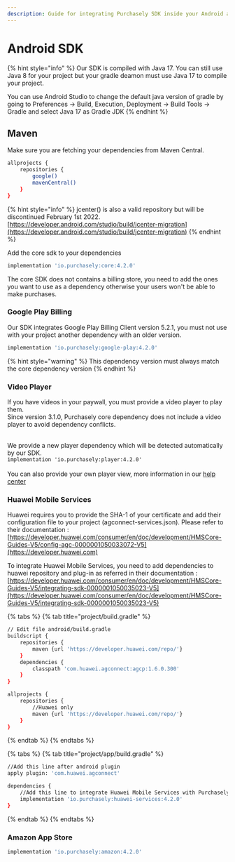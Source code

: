 ```yaml
---
description: Guide for integrating Purchasely SDK inside your Android app
---
```


# Android SDK

{% hint style="info" %}
Our SDK is compiled with Java 17. You can still use Java 8 for your project but your gradle deamon must use Java 17 to compile your project.

You can use Android Studio to change the default java version of gradle by going to Preferences -> Build, Execution, Deployment -> Build Tools -> Gradle and select Java 17 as Gradle JDK
{% endhint %}

## **Maven**

Make sure you are fetching your dependencies from Maven Central.

```bash
allprojects {
    repositories {
        google()
        mavenCentral()
    }
}
```

{% hint style="info" %}
jcenter() is also a valid repository but will be discontinued February 1st 2022.\
[https://developer.android.com/studio/build/jcenter-migration](https://developer.android.com/studio/build/jcenter-migration)
{% endhint %}

Add the core sdk to your dependencies

```bash
implementation 'io.purchasely:core:4.2.0'
```

The core SDK does not contains a billing store, you need to add the ones you want to use as a dependency otherwise your users won't be able to make purchases.

### Google Play Billing

Our SDK integrates Google Play Billing Client version 5.2.1, you must not use with your project another dependency with an older version.

```bash
implementation 'io.purchasely:google-play:4.2.0'
```

{% hint style="warning" %}
This dependency version must always match the core dependency version
{% endhint %}

### Video Player

If you have videos in your paywall, you must provide a video player to play them.\
Since version 3.1.0, Purchasely core dependency does not include a video player to avoid dependency conflicts.

\
We provide a new player dependency which will be detected automatically by our SDK.\
`implementation 'io.purchasely:player:4.2.0'`\
\
You can also provide your own player view, more information in our [help center](https://help.purchasely.com/en/articles/5963004-display-a-video-on-android-devices)

### Huawei Mobile Services

Huawei requires you to provide the SHA-1 of your certificate and add their configuration file to your project (agconnect-services.json). Please refer to their documentation : [https://developer.huawei.com/consumer/en/doc/development/HMSCore-Guides-V5/config-agc-0000001050033072-V5](https://developer.huawei.com)

To integrate Huawei Mobile Services, you need to add dependencies to huawei repository and plug-in as referred in their documentation : [https://developer.huawei.com/consumer/en/doc/development/HMSCore-Guides-V5/integrating-sdk-0000001050035023-V5](https://developer.huawei.com/consumer/en/doc/development/HMSCore-Guides-V5/integrating-sdk-0000001050035023-V5)

{% tabs %}
{% tab title="project/build.gradle" %}
```bash
// Edit file android/build.gradle
buildscript {
    repositories {
        maven {url 'https://developer.huawei.com/repo/'}
    }
    dependencies {
        classpath 'com.huawei.agconnect:agcp:1.6.0.300'
    }
}

allprojects {
    repositories {
        //Huawei only
        maven {url 'https://developer.huawei.com/repo/'}
    }
}
```
{% endtab %}
{% endtabs %}

{% tabs %}
{% tab title="project/app/build.gradle" %}
```bash
//Add this line after android plugin
apply plugin: 'com.huawei.agconnect'

dependencies {
    //Add this line to integrate Huawei Mobile Services with Purchasely
    implementation 'io.purchasely:huawei-services:4.2.0'
}

```
{% endtab %}
{% endtabs %}

### Amazon App Store

```bash
implementation 'io.purchasely:amazon:4.2.0'
```
